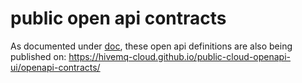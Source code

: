 # public open api contracts

As documented under [doc](../../doc/openapi/README.md), these open api definitions are
also being published on: https://hivemq-cloud.github.io/public-cloud-openapi-ui/openapi-contracts/

